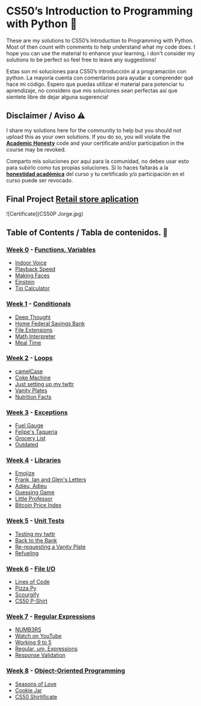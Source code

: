
# CS50’s Introduction to Programming with Python 🐍

These are my solutions to CS50’s Introduction to Programming with Python. Most of then count with comments to help understand what my code does.
I hope you can use the material to enhance your learning, i don't consider my solutions to be perfect so feel free to leave any suggestions!

Estas son mi soluciones para CS50’s introducción al a programación con python. La mayoría cuenta con comentarios para ayudar a comprender qué hace mi código.
Espero que puedas utilizar el material para potenciar tu aprendizaje, no considero que mis soluciones sean perfectas así que sientete libre de dejar alguna sugerencia!

## Disclaimer / Aviso ⚠️
I share my solutions here for the community to help but you should not upload this as your own solutions.
If you do so, you will violate the **[Academic Honesty](https://cs50.harvard.edu/python/2022/honesty/)** code and your certificate and/or participation in the course may be revoked.

Comparto mis soluciones por aquí para la comunidad, no debes usar esto para subirlo como tus propias soluciones.
Si lo haces faltarás a la **[honestidad académica](https://cs50.harvard.edu/python/2022/honesty/)** del curso y tu certificado y/o participación en el curso puede ser revocado.

## Final Project [Retail store aplication](https://youtu.be/VvtR7jrjbYY?si=OmS4XuIk9botxdPQ)

![Certificate](CS50P Jorge.jpg)

## Table of Contents / Tabla de contenidos. 📒

### [Week 0](/week%200/) - [Functions, Variables](https://cs50.harvard.edu/python/2022/weeks/0/)
- [Indoor Voice](/week%200/Indoor/)
- [Playback Speed](/week%200/playback/)
- [Making Faces](/week%200/faces/)
- [Einstein](/week%200/einstein/)
- [Tip Calculator](/week%200/tip/)

### [Week 1](/week%201/) - [Conditionals](https://cs50.harvard.edu/python/2022/weeks/1/)
- [Deep Thought](/week%201/deep/)
- [Home Federal Savings Bank](/week%201/bank/)
- [File Extensions](/week%201/extensions/)
- [Math Interpreter](/week%201/interpreter/)
- [Meal Time](/week%201/meal/)

### [Week 2](/week%202/) - [Loops](https://cs50.harvard.edu/python/2022/weeks/2/)
- [camelCase](/week%202/camel/)
- [Coke Machine](/week%202/coke/)
- [Just setting up my twttr](/week%202/twttr/)
- [Vanity Plates](/week%202/plates/)
- [Nutrition Facts](/week%202/nutrition/)

### [Week 3](/week%203/) - [Exceptions](https://cs50.harvard.edu/python/2022/weeks/3/)
- [Fuel Gauge](/week%203/fuel/)
- [Felipe's Taqueria](/week%203/taqueria/)
- [Grocery List](/week%203/grocery/)
- [Outdated](/week%203/outdated/)

### [Week 4](/week%204/) - [Libraries](https://cs50.harvard.edu/python/2022/weeks/4/)
- [Emojize](/week%204/emojize/)
- [Frank, Ian and Glen's Letters](/week%204/figlet/)
- [Adieu, Adieu](/week%204/adieu/)
- [Guessing Game](/week%204/game/)
- [Little Professor](/week%204/professor/)
- [Bitcoin Price Index](/week%204/bitcoin/)

### [Week 5](/week%205/) - [Unit Tests](https://cs50.harvard.edu/python/2022/weeks/5/)
- [Testing my twttr](/week%205/test_twttr/)
- [Back to the Bank](/week%205/test_bank/)
- [Re-requesting a Vanity Plate](/week%205/test_plates/)
- [Refueling](/week%205/test_fuel/)

### [Week 6](/week%206/) - [File I/O](https://cs50.harvard.edu/python/2022/weeks/6/)
- [Lines of Code](/week%206/lines/)
- [Pizza Py](/week%206/pizza/)
- [Scourgify](/week%206/scourgify/)
- [CS50 P-Shirt](/week%206/shirt/)

### [Week 7](/week%207/) - [Regular Expressions](https://cs50.harvard.edu/python/2022/weeks/7/)
- [NUMB3RS](/week%207/numb3rs/)
- [Watch on YouTube](/week%207/watch/)
- [Working 9 to 5](/week%207/working/)
- [Regular, um, Expressions](/week%207/um/)
- [Response Validation](/week%207/response/)

### [Week 8](/week%208/) - [Object-Oriented Programming](https://cs50.harvard.edu/python/2022/weeks/8)
- [Seasons of Love](/week%208/seasons/)
- [Cookie Jar](/week%208/jar/)
- [CS50 Shirtificate](/week%208/shirtificate/)
